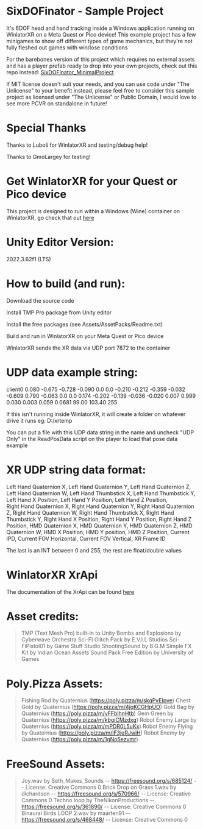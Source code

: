 # SixDOFinator - Sample Project

It's 6DOF head and hand tracking inside a Windows application running on WinlatorXR on a Meta Quest or Pico device! This example project has a few minigames to show off different types of game mechanics, but they're not fully fleshed out games with win/lose conditions

For the barebones version of this project which requires no external assets and has a player prefab ready to drop into your own projects, check out this repo instead: [SixDOFinator_MinimalProject](https://github.com/bigelod/SixDOFinator_MinimalProject)

If MIT license doesn't suit your needs, and you can use code under "The Unlicense" to your benefit instead, please feel free to consider this sample project as licensed under "The Unlicense" or Public Domain, I would love to see more PCVR on standalone in future!

# Special Thanks

Thanks to Luboš for WinlatorXR and testing/debug help!

Thanks to GmoLargey for testing!

# Get WinlatorXR for your Quest or Pico device

This project is designed to run within a Windows (Wine) container on WinlatorXR, go check that out [here](https://github.com/lvonasek/WinlatorXR)

# Unity Editor Version: 
2022.3.62f1 (LTS)

# How to build (and run):

Download the source code

Install TMP Pro package from Unity editor

Install the free packages (see Assets/AssetPacks/Readme.txt)

Build and run in WinlatorXR on your Meta Quest or Pico device


WinlatorXR sends the XR data via UDP port 7872 to the container

# UDP data example string:

client0 0.080 -0.675 -0.728 -0.090 0.0 0.0 -0.210 -0.212 -0.359 -0.032 -0.609 0.790 -0.063 0.0 0.0 0.174 -0.202 -0.139 -0.036 -0.020 0.007 0.999 0.030 0.003 0.059 0.0681 99.00 103.40 255

If this isn't running inside WinlatorXR, it will create a folder on whatever drive it runs eg: D:/xrtemp

You can put a file with this UDP data string in the name and uncheck "UDP Only" in the ReadPosData script on the player to load that pose data example

# XR UDP string data format:

Left Hand Quaternion X, Left Hand Quaternion Y, Left Hand Quaternion Z, Left Hand Quaternion W, 
Left Hand Thumbstick X, Left Hand Thumbstick Y, Left Hand X Position, Left Hand Y Position, Left Hand Z Position,  
Right Hand Quaternion X, Right Hand Quaternion Y, Right Hand Quaternion Z, Right Hand Quaternion W, 
Right Hand Thumbstick X, Right Hand Thumbstick Y, Right Hand X Position, Right Hand Y Position, Right Hand Z Position,
HMD Quaternion X, HMD Quaternion Y, HMD Quaternion Z, HMD Quaternion W, 
HMD X Position, HMD Y position, HMD Z Position, Current IPD, Current FOV Horizontal, Current FOV Vertical,
XR Frame ID

The last is an INT between 0 and 255, the rest are float/double values

# WinlatorXR XrApi

The documentation of the XrApi can be found [here](https://github.com/lvonasek/WinlatorXR/releases/tag/winlatorxr_cmod_v13_11)

# Asset credits:

> TMP (Text Mesh Pro) built-in to Unity
> Bombs and Explosions by Cyberwave Orchestra
> Sci-FI Glitch Pack by E.V.I.L Studios
> Sci-FiPistol01 by Game Stuff Studio
> ShootingSound by B.G.M
> Simple FX Kit by Indian Ocean Assets
> Sound Pack Free Edition by University of Games

# Poly.Pizza Assets:

> Fishing Rod by Quaternius (https://poly.pizza/m/skqPvEIpve)
> Chest Gold by Quaternius (https://poly.pizza/m/4jqKCGHpUO)
> Gold Bag by Quaternius (https://poly.pizza/m/vFFblhnHtb)
> Gem Green by Quaternius (https://poly.pizza/m/kbgiCMzdxg)
> Robot Enemy Large by Quaternius (https://poly.pizza/m/mPDR0L5uKx)
> Robot Enemy Flying by Quaternius (https://poly.pizza/m/lF3jeRJwiH)
> Robot Enemy by Quaternius (https://poly.pizza/m/1gNo5ezvmr)

# FreeSound Assets:

> Joy.wav by Seth_Makes_Sounds -- https://freesound.org/s/685124/ -- License: Creative Commons 0
> Brick Drop on Grass 1.wav by dichardson -- https://freesound.org/s/570966/ -- License: Creative Commons 0
> Techno loop by TheNikonProductions -- https://freesound.org/s/361890/ -- License: Creative Commons 0
> Binaural Birds LOOP 2.wav by maarten91 -- https://freesound.org/s/468448/ -- License: Creative Commons 0
